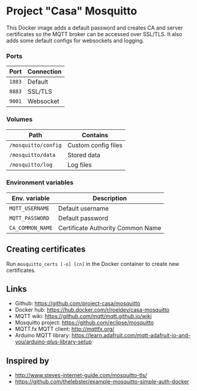 Project "Casa" Mosquitto
========================

This Docker image adds a default password and creates CA and server certificates so the MQTT broker can be accessed 
over SSL/TLS. It also adds some default configs for websockets and logging.

### Ports
| Port | Connection |
|------|------------|
|```1883```| Default
|```8883```| SSL/TLS
|```9001```| Websocket

### Volumes
| Path | Contains |
|------|----------|
|```/mosquitto/config```| Custom config files
|```/mosquitto/data```  | Stored data
|```/mosquitto/log```   | Log files

### Environment variables
| Env. variable | Description |
|---------------|-------------|
|```MQTT_USERNAME```| Default username
|```MQTT_PASSWORD```| Default password
|```CA_COMMON_NAME```| Certificate Authority Common Name 

## Creating certificates
Run ```mosquitto_certs [-o] [cn]``` in the Docker container to create new certificates.

## Links
- Github: https://github.com/project-casa/mosquitto
- Docker hub: https://hub.docker.com/r/roeldev/casa-mosquitto
- MQTT wiki: https://github.com/mqtt/mqtt.github.io/wiki
- Mosquitto project: https://github.com/eclipse/mosquitto
- MQTT.fx MQTT client: http://mqttfx.org/
- Arduino MQTT library: https://learn.adafruit.com/mqtt-adafruit-io-and-you/arduino-plus-library-setup

## Inspired by
- http://www.steves-internet-guide.com/mosquitto-tls/
- https://github.com/thelebster/example-mosquitto-simple-auth-docker
